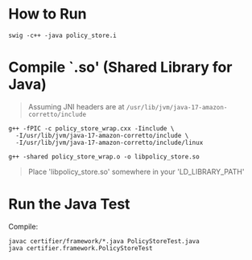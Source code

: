 # How to Run

```
swig -c++ -java policy_store.i
```

# Compile `.so' (Shared Library for Java)

> Assuming JNI headers are at `/usr/lib/jvm/java-17-amazon-corretto/include`

```
g++ -fPIC -c policy_store_wrap.cxx -Iinclude \
  -I/usr/lib/jvm/java-17-amazon-corretto/include \
  -I/usr/lib/jvm/java-17-amazon-corretto/include/linux
```
```
g++ -shared policy_store_wrap.o -o libpolicy_store.so
```

> Place 'libpolicy_store.so' somewhere in your 'LD_LIBRARY_PATH'

# Run the Java Test

Compile:
```
javac certifier/framework/*.java PolicyStoreTest.java
java certifier.framework.PolicyStoreTest
```

